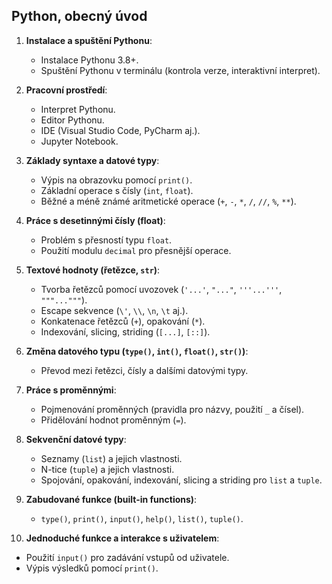 ## Python, obecný úvod

1. **Instalace a spuštění Pythonu**:
   - Instalace Pythonu 3.8+.
   - Spuštění Pythonu v terminálu (kontrola verze, interaktivní interpret).

2. **Pracovní prostředí**:
   - Interpret Pythonu.
   - Editor Pythonu.
   - IDE (Visual Studio Code, PyCharm aj.).
   - Jupyter Notebook.

3. **Základy syntaxe a datové typy**:
   - Výpis na obrazovku pomocí `print()`.
   - Základní operace s čísly (`int`, `float`).
   - Běžné a méně známé aritmetické operace (`+`, `-`, `*`, `/`, `//`, `%`, `**`).

4. **Práce s desetinnými čísly (float)**:
   - Problém s přesností typu `float`.
   - Použití modulu `decimal` pro přesnější operace.

5. **Textové hodnoty (řetězce, `str`)**:
   - Tvorba řetězců pomocí uvozovek (`'...'`, `"..."`, `'''...'''`, `"""..."""`).
   - Escape sekvence (`\'`, `\\`, `\n`, `\t` aj.).
   - Konkatenace řetězců (`+`), opakování (`*`).
   - Indexování, slicing, striding (`[...]`, `[::]`).

6. **Změna datového typu (`type()`, `int()`, `float()`, `str()`)**:
   - Převod mezi řetězci, čísly a dalšími datovými typy.

7. **Práce s proměnnými**:
   - Pojmenování proměnných (pravidla pro názvy, použití `_` a čísel).
   - Přidělování hodnot proměnným (`=`).

8. **Sekvenční datové typy**:
   - Seznamy (`list`) a jejich vlastnosti.
   - N-tice (`tuple`) a jejich vlastnosti.
   - Spojování, opakování, indexování, slicing a striding pro `list` a `tuple`.

9. **Zabudované funkce (built-in functions)**:
   - `type()`, `print()`, `input()`, `help()`, `list()`, `tuple()`.

10. **Jednoduché funkce a interakce s uživatelem**:
   - Použití `input()` pro zadávání vstupů od uživatele.
   - Výpis výsledků pomocí `print()`.